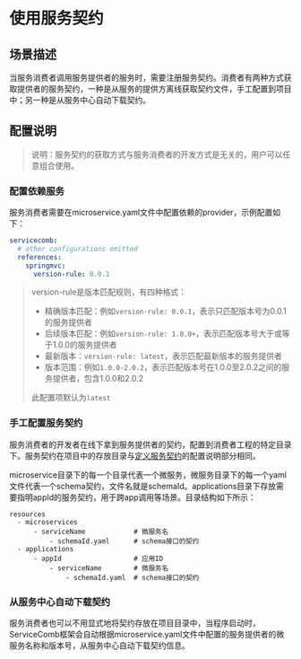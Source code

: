 # 使用服务契约

## 场景描述

当服务消费者调用服务提供者的服务时，需要注册服务契约。消费者有两种方式获取提供者的服务契约，一种是从服务的提供方离线获取契约文件，手工配置到项目中；另一种是从服务中心自动下载契约。

## 配置说明

> 说明：服务契约的获取方式与服务消费者的开发方式是无关的，用户可以任意组合使用。

### 配置依赖服务

服务消费者需要在microservice.yaml文件中配置依赖的provider，示例配置如下：

```yaml
servicecomb:
  # other configurations omitted
  references:
    springmvc:
      version-rule: 0.0.1
```

> version-rule是版本匹配规则，有四种格式：
>
> * 精确版本匹配：例如`version-rule: 0.0.1`，表示只匹配版本号为0.0.1的服务提供者
> * 后续版本匹配：例如`version-rule: 1.0.0+`，表示匹配版本号大于或等于1.0.0的服务提供者
> * 最新版本：`version-rule: latest`，表示匹配最新版本的服务提供者
> * 版本范围：例如`1.0.0-2.0.2`，表示匹配版本号在1.0.0至2.0.2之间的服务提供者，包含1.0.0和2.0.2
>
> 此配置项默认为`latest`

### 手工配置服务契约

服务消费者的开发者在线下拿到服务提供者的契约，配置到消费者工程的特定目录下。服务契约在项目中的存放目录与[定义服务契约](/build-provider/define-contract.md)的配置说明部分相同。

microservice目录下的每一个目录代表一个微服务，微服务目录下的每一个yaml文件代表一个schema契约，文件名就是schemaId。applications目录下存放需要指明appId的服务契约，用于跨app调用等场景。目录结构如下所示：

```
resources
  - microservices
      - serviceName            # 微服务名
          - schemaId.yaml      # schema接口的契约
  - applications
      - appId                  # 应用ID
          - serviceName        # 微服务名
              - schemaId.yaml  # schema接口的契约
```

### 从服务中心自动下载契约

服务消费者也可以不用显式地将契约存放在项目目录中，当程序启动时，ServiceComb框架会自动根据microservice.yaml文件中配置的服务提供者的微服务名称和版本号，从服务中心自动下载契约信息。

